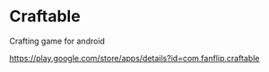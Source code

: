 # Craftable
Crafting game for android 

https://play.google.com/store/apps/details?id=com.fanflip.craftable
